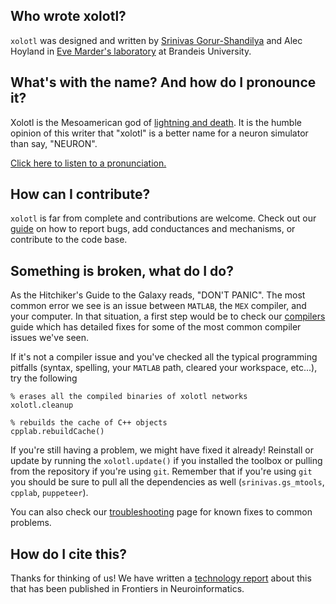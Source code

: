 


## Who wrote xolotl?

``xolotl`` was designed and written by [Srinivas Gorur-Shandilya](https://srinivas.gs/) and Alec Hoyland in
[Eve Marder's laboratory](https://blogs.brandeis.edu/marderlab/) at Brandeis University.

## What's with the name? And how do I pronounce it?

Xolotl is the Mesoamerican god of [lightning and death](https://en.wikipedia.org/wiki/Xolotl). It is the humble opinion of this writer that "xolotl" is a better name for a neuron simulator than say, "NEURON".

[Click here to listen to a pronunciation.](https://upload.wikimedia.org/wikipedia/commons/4/48/Xolotl.ogg)



## How can I contribute?

``xolotl`` is far from complete and contributions are welcome. Check out our [guide](contributing.md)
on how to report bugs, add conductances and mechanisms, or contribute to the code base.

## Something is broken, what do I do?

As the Hitchiker's Guide to the Galaxy reads, "DON'T PANIC".
The most common error we see is an issue between ``MATLAB``,
the ``MEX`` compiler, and your computer. In that
situation, a first step would be to check our [compilers](how-to/install-configure.md) guide which has detailed fixes for
some of the most common compiler issues we've seen.


If it's not a compiler issue and you've checked all the typical programming
pitfalls (syntax, spelling, your ``MATLAB`` path, cleared your workspace, etc...),
try the following

```
% erases all the compiled binaries of xolotl networks
xolotl.cleanup

% rebuilds the cache of C++ objects
cpplab.rebuildCache()
```

If you're still having a problem, we might have fixed it already! Reinstall or update by running the `xolotl.update()` if you installed the toolbox or pulling from the repository if you're using `git`.
Remember that if you're using `git` you should be sure to pull all the dependencies as well
(`srinivas.gs_mtools`, `cpplab`, `puppeteer`).

You can also check our [troubleshooting](troubleshooting.md) page for known fixes to common problems.


## How do I cite this?

Thanks for thinking of us! We have written a
[technology report](https://www.frontiersin.org/articles/10.3389/fninf.2018.00087/full)
about this that has been published in Frontiers in Neuroinformatics.
